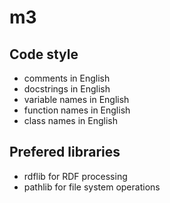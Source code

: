 # m3 

 
## Code style
- comments in English
- docstrings in English
- variable names in English
- function names in English
- class names in English

## Prefered libraries

- rdflib for RDF processing
- pathlib for file system operations



